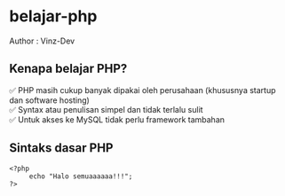 # belajar-php

Author : Vinz-Dev

## Kenapa belajar PHP?

✅ PHP masih cukup banyak dipakai oleh perusahaan (khususnya startup dan software hosting)<br>
✅ Syntax atau penulisan simpel dan tidak terlalu sulit<br>
✅ Untuk akses ke MySQL tidak perlu framework tambahan

## Sintaks dasar PHP
```
<?php
     echo "Halo semuaaaaaa!!!";
?>
```
